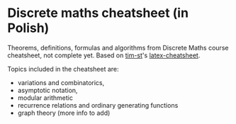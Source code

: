 # Discrete maths cheatsheet (in Polish)

Theorems, definitions, formulas and algorithms from Discrete Maths course cheatsheet, not complete yet. Based on [tim-st](https://github.com/tim-st)'s [latex-cheatsheet](https://github.com/tim-st/latex-cheatsheet).

Topics included in the cheatsheet are:

* variations and combinatorics,
* asymptotic notation,
* modular arithmetic
* recurrence relations and ordinary generating functions
* graph theory (more info to add)